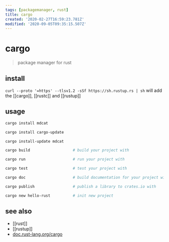 ```yaml
---
tags: [packagemanager, rust]
title: cargo
created: '2020-02-27T16:59:23.781Z'
modified: '2020-09-05T09:35:15.507Z'
---
```


# cargo

> package manager for rust

## install
`curl --proto '=https' --tlsv1.2 -sSf https://sh.rustup.rs | sh` will add the [[cargo]], [[rustc]] and [[rustup]]

## usage
```sh
cargo install mdcat

cargo install cargo-update

cargo install-update mdcat

cargo build                   # build your project with 

cargo run                     # run your project with 

cargo test                    # test your project with 

cargo doc                     # build documentation for your project with 

cargo publish                 # publish a library to crates.io with 

cargo new hello-rust          # init new project
```

## see also
- [[rust]]
- [[rustup]]
- [doc.rust-lang.org/cargo](https://doc.rust-lang.org/cargo/index.html)
